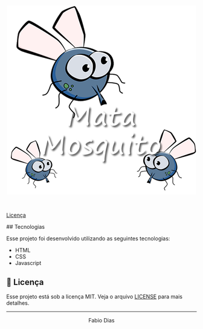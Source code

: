 <h1 align="center">
    <img alt ="jogo Mata-Mosquito" title="Mata-mosquito" src="Game_mata-mosquito/imagens/game.png" >
</h1>

<h1 O game mata mosquito é um jogo passa tempo...></h1> 
<p align="center">


  <a href="#memo-licença">Licença</a>
</p>
## Tecnologias

Esse projeto foi desenvolvido utilizando as seguintes tecnologias:

- HTML<br>
- CSS<br>
- Javascript<br>
 

## 📝 Licença

Esse projeto está sob a licença MIT. Veja o arquivo [LICENSE](LICENSE.md) para mais detalhes.

---

<p align="center">Fabio Dias</p>